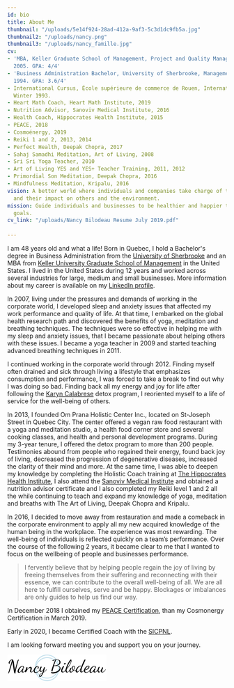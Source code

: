 ```yaml
---
id: bio
title: About Me
thumbnail: "/uploads/5e14f924-28ad-412a-9af3-5c3d1dc9fb5a.jpg"
thumbnail2: "/uploads/nancy.png"
thumbnail3: "/uploads/nancy_famille.jpg"
cv:
- 'MBA, Keller Graduate School of Management, Project and Quality Management, April
  2005. GPA: 4/4'
- 'Business Administration Bachelor, University of Sherbrooke, Management, September
  1994. GPA: 3.6/4'
- International Cursus, École supérieure de commerce de Rouen, International Management,
  Winter 1993.
- Heart Math Coach, Heart Math Institute, 2019
- Nutrition Advisor, Sanoviv Medical Institute, 2016
- Health Coach, Hippocrates Health Institute, 2015
- PEACE, 2018
- Cosmoénergy, 2019
- Reiki 1 and 2, 2013, 2014
- Perfect Health, Deepak Chopra, 2017
- Sahaj Samadhi Meditation, Art of Living, 2008
- Sri Sri Yoga Teacher, 2010
- Art of Living YES and YES+ Teacher Training, 2011, 2012
- Primordial Son Meditation, Deepak Chopra, 2016
- Mindfulness Meditation, Kripalu, 2016
vision: A better world where individuals and companies take charge of their well-being
  and their impact on others and the environment.
mission: Guide individuals and businesses to be healthier and happier to reach their
  goals.
cv_link: "/uploads/Nancy Bilodeau Resume July 2019.pdf"

---
```

I am 48 years old and what a life! Born in Quebec, I hold a Bachelor's degree in Business Administration from the [University of Sherbrooke](https://www.usherbrooke.ca/) and an MBA from [Keller University Graduate School of Management](https://www.keller.edu/) in the United States. I lived in the United States during 12 years and worked across several industries for large, medium and small businesses. More information about my career is available on my [LinkedIn profile](https://www.linkedin.com/in/nancybilodeau/).

In 2007, living under the pressures and demands of working in the corporate world, I developed sleep and anxiety issues that affected my work performance and quality of life. At that time, I embarked on the global health research path and discovered the benefits of yoga, meditation and breathing techniques. The techniques were so effective in helping me with my sleep and anxiety issues, that I became passionate about helping others with these issues. I became a yoga teacher in 2009 and started teaching advanced breathing techniques in 2011.

I continued working in the corporate world through 2012. Finding myself often drained and sick through living a lifestyle that emphasizes consumption and performance, I was forced to take a break to find out why I was doing so bad. Finding back all my energy and joy for life after following the [Karyn Calabrese](https://karynraw.com/) detox program, I reoriented myself to a life of service for the well-being of others.

In 2013, I founded Om Prana Holistic Center Inc., located on St-Joseph Street in Quebec City. The center offered a vegan raw food restaurant with a yoga and meditation studio, a health food corner store and several cooking classes, and health and personal development programs. During my 3-year tenure, I offered the detox program to more than 200 people. Testimonies abound from people who regained their energy, found back joy of living, decreased the progression of degenerative diseases, increased the clarity of their mind and more. At the same time, I was able to deepen my knowledge by completing the Holistic Coach training at [The Hippocrates Health Institute](https://hippocratesinst.org/), I also attend the [Sanoviv Medical Institute](http://www.sanoviv.com/) and obtained a nutrition advisor certificate and I also completed my Reiki level 1 and 2 all the while continuing to teach and expand my knowledge of yoga, meditation and breaths with The Art of Living, Deepak Chopra and Kripalu.

In 2016, I decided to move away from restauration and made a comeback in the corporate environment to apply all my new acquired knowledge of the human being in the workplace. The experience was most rewarding. The well-being of individuals is reflected quickly on a team’s performance. Over the course of the following 2 years, it became clear to me that I wanted to focus on the wellbeing of people and businesses performance.

> I fervently believe that by helping people regain the joy of living by freeing themselves from their suffering and reconnecting with their essence, we can contribute to the overall well-being of all. We are all here to fulfill ourselves, serve and be happy. Blockages or imbalances are only guides to help us find our way.

In December 2018 I obtained my [PEACE Certification](http://stephanedrouet.com/), than my Cosmonergy Certification in March 2019.

Early in 2020, I became Certified Coach with the [SICPNL](https://sicpnl.org).

I am looking forward meeting you and support you on your journey.

![](/uploads/nancy-bilodeau-logo_small.png)